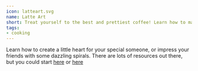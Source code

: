```yaml
---
icon: latteart.svg
name: Latte Art
short: Treat yourself to the best and prettiest coffee! Learn how to make latte art. 
tags:
- cooking
---
```

Learn how to create a little heart for your special someone, or impress your friends with some dazzling spirals. There are lots of resources out there, but you could start [here](https://www.wikihow.com/Make-Latte-Art) or [here](https://www.lifehack.org/359656/5-easy-latte-art-designs-and-tips-for-beginners-2)
